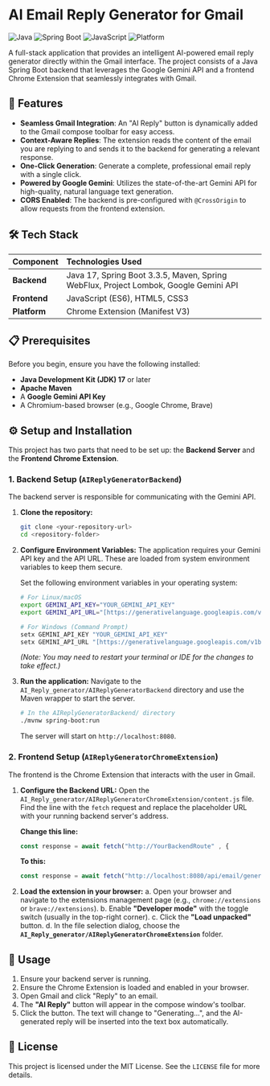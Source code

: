 # AI Email Reply Generator for Gmail

![Java](https://img.shields.io/badge/Java-17-orange.svg)
![Spring Boot](https://img.shields.io/badge/Spring%20Boot-3.3.5-brightgreen.svg)
![JavaScript](https://img.shields.io/badge/JavaScript-ES6-yellow.svg)
![Platform](https://img.shields.io/badge/Platform-Chrome%20Extension-blue.svg)

A full-stack application that provides an intelligent AI-powered email reply generator directly within the Gmail interface. The project consists of a Java Spring Boot backend that leverages the Google Gemini API and a frontend Chrome Extension that seamlessly integrates with Gmail.

## 🚀 Features

* **Seamless Gmail Integration**: An "AI Reply" button is dynamically added to the Gmail compose toolbar for easy access.
* **Context-Aware Replies**: The extension reads the content of the email you are replying to and sends it to the backend for generating a relevant response.
* **One-Click Generation**: Generate a complete, professional email reply with a single click.
* **Powered by Google Gemini**: Utilizes the state-of-the-art Gemini API for high-quality, natural language text generation.
* **CORS Enabled**: The backend is pre-configured with `@CrossOrigin` to allow requests from the frontend extension.

## 🛠️ Tech Stack

| Component | Technologies Used                                                              |
| :--- |:-------------------------------------------------------------------------------|
| **Backend** | Java 17, Spring Boot 3.3.5, Maven, Spring WebFlux, Project Lombok, Google Gemini API |
| **Frontend** | JavaScript (ES6), HTML5, CSS3 |
| **Platform** | Chrome Extension (Manifest V3) |

## 📋 Prerequisites

Before you begin, ensure you have the following installed:
* **Java Development Kit (JDK) 17** or later
* **Apache Maven**
* A **Google Gemini API Key**
* A Chromium-based browser (e.g., Google Chrome, Brave)

## ⚙️ Setup and Installation

This project has two parts that need to be set up: the **Backend Server** and the **Frontend Chrome Extension**.

### 1. Backend Setup (`AIReplyGeneratorBackend`)

The backend server is responsible for communicating with the Gemini API.

1.  **Clone the repository:**
    ```bash
    git clone <your-repository-url>
    cd <repository-folder>
    ```

2.  **Configure Environment Variables:**
    The application requires your Gemini API key and the API URL. These are loaded from system environment variables to keep them secure.

    Set the following environment variables in your operating system:
    ```bash
    # For Linux/macOS
    export GEMINI_API_KEY="YOUR_GEMINI_API_KEY"
    export GEMINI_API_URL="[https://generativelanguage.googleapis.com/v1beta/models/gemini-1.5-flash:generateContent?key=](https://generativelanguage.googleapis.com/v1beta/models/gemini-1.5-flash:generateContent?key=)"

    # For Windows (Command Prompt)
    setx GEMINI_API_KEY "YOUR_GEMINI_API_KEY"
    setx GEMINI_API_URL "[https://generativelanguage.googleapis.com/v1beta/models/gemini-1.5-flash:generateContent?key=](https://generativelanguage.googleapis.com/v1beta/models/gemini-1.5-flash:generateContent?key=)"
    ```
    *(Note: You may need to restart your terminal or IDE for the changes to take effect.)*

3.  **Run the application:**
    Navigate to the `AI_Reply_generator/AIReplyGeneratorBackend` directory and use the Maven wrapper to start the server.
    ```bash
    # In the AIReplyGeneratorBackend/ directory
    ./mvnw spring-boot:run
    ```
    The server will start on `http://localhost:8080`.

### 2. Frontend Setup (`AIReplyGeneratorChromeExtension`)

The frontend is the Chrome Extension that interacts with the user in Gmail.

1.  **Configure the Backend URL:**
    Open the `AI_Reply_generator/AIReplyGeneratorChromeExtension/content.js` file.
    Find the line with the `fetch` request and replace the placeholder URL with your running backend server's address.

    **Change this line:**
    ```javascript
    const response = await fetch("http://YourBackendRoute" , {
    ```

    **To this:**
    ```javascript
    const response = await fetch("http://localhost:8080/api/email/generate" , {
    ```

2.  **Load the extension in your browser:**
    a. Open your browser and navigate to the extensions management page (e.g., `chrome://extensions` or `brave://extensions`).
    b. Enable **"Developer mode"** with the toggle switch (usually in the top-right corner).
    c. Click the **"Load unpacked"** button.
    d. In the file selection dialog, choose the **`AI_Reply_generator/AIReplyGeneratorChromeExtension`** folder.

## 🚀 Usage

1.  Ensure your backend server is running.
2.  Ensure the Chrome Extension is loaded and enabled in your browser.
3.  Open Gmail and click "Reply" to an email.
4.  The **"AI Reply"** button will appear in the compose window's toolbar.
5.  Click the button. The text will change to "Generating...", and the AI-generated reply will be inserted into the text box automatically.

## 📜 License

This project is licensed under the MIT License. See the `LICENSE` file for more details.
